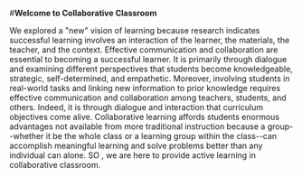 #**Welcome to Collaborative Classroom**

We explored a "new" vision of learning because research indicates successful learning involves an interaction of the learner, the materials, the teacher, and the context. Effective communication and collaboration are essential to becoming a successful learner. It is primarily through dialogue and examining different perspectives that students become knowledgeable, strategic, self-determined, and empathetic. Moreover, involving students in real-world tasks and linking new information to prior knowledge requires effective communication and collaboration among teachers, students, and others. Indeed, it is through dialogue and interaction that curriculum objectives come alive. Collaborative learning affords students enormous advantages not available from more traditional instruction because a group--whether it be the whole class or a learning group within the class--can accomplish meaningful learning and solve problems better than any individual can alone. SO , we are here to provide active learning in collaborative classroom.

